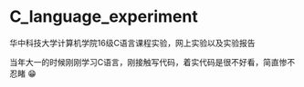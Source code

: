 # C_language_experiment
华中科技大学计算机学院16级C语言课程实验，网上实验以及实验报告
 
当年大一的时候刚刚学习C语言，刚接触写代码，着实代码是很不好看，简直惨不忍睹  :grin:
